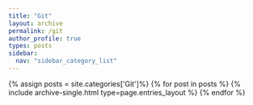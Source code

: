 ```yaml
---
title: "Git"
layout: archive
permalink: /git
author_profile: true
types: posts
sidebar:
  nav: "sidebar_category_list"
---
```


{% assign posts = site.categories['Git']%}
{% for post in posts %}
  {% include archive-single.html type=page.entries_layout %}
{% endfor %}

